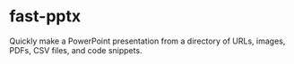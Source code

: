 # fast-pptx
Quickly make a PowerPoint presentation from a directory of URLs, images, PDFs, CSV files, and code snippets.
